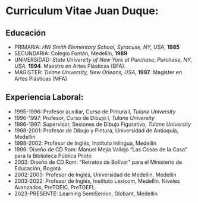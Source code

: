 # Curriculum Vitae Juan Duque:

## Educación

- PRIMARIA: *HW Smith Elementary School, Syracuse, NY, USA*, **1985**
- SECUNDARIA: Colegio Fontán, Medellín, **1989**
- UNIVERSIDAD: *State University of New York at Purchase, Purchase, NY, USA*, **1994**. Maestro en Artes Plásticas (BFA).
- MAGISTER: *Tulane University, New Orleans, USA*, **1997**. Magíster en Artes Plásticas (MFA)

## Experiencia Laboral:

- 1995-1996: Profesor auxiliar, Curso de Pintura I, *Tulane University*
- 1996-1997: Profesor, Curso de Dibujo I, *Tulane University*
- 1996-1997: Supervisor, Sesiones de Dibujo Figurativo, *Tulane University*
- 1998-2001: Profesor de Dibujo y Pintura, Universidad de Antioquia, Medellín
- 1998-2002: Profesor de Inglés, Instituto Inlingua, Medellín
- 1999: Diseño de CD Rom: Manuel Mejía Vallejo “Las Cosas de la Casa” para la Biblioteca
Pública Piloto
- 2002: Diseño de CD Rom: “Retratos de Bolívar” para el Ministerio de Educación, Bogotá
- 2002-2003: Profesor de Inglés, Universidad de Medellín, Medellín
- 2003-2022: Profesor de Inglés, Instituto Lexicom, Medellín. Niveles Avanzados,
PreTOEIC, PreTOEFL.
- 2023-PRESENTE: Learning SemiSenion, Globant, Medellín
